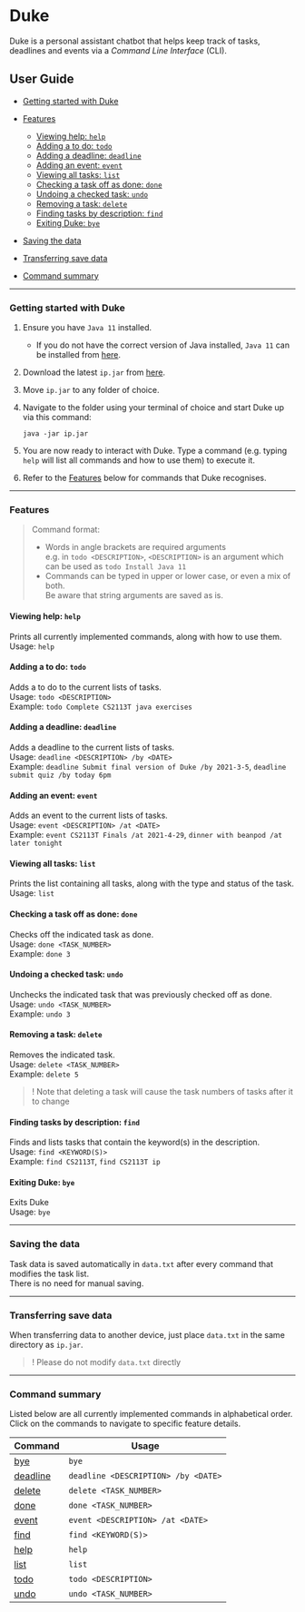 # Duke
Duke is a personal assistant chatbot that helps keep track of tasks, deadlines and events via a _Command Line 
Interface_ (CLI).

## User Guide
* [Getting started with Duke](#getting-started-with-duke)
  
* [Features](#features)
   * [Viewing help: `help`](#viewing-help-help)
   * [Adding a to do: `todo`](#adding-a-to-do-todo)
   * [Adding a deadline: `deadline`](#adding-a-deadline-deadline)
   * [Adding an event: `event`](#adding-an-event-event)
   * [Viewing all tasks: `list`](#viewing-all-tasks-list)
   * [Checking a task off as done: `done`](#checking-a-task-off-as-done-done)
   * [Undoing a checked task: `undo`](#undoing-a-checked-task-undo)
   * [Removing a task: `delete`](#removing-a-task-delete)
   * [Finding tasks by description: `find`](#finding-tasks-by-description-find)
   * [Exiting Duke: `bye`](#exiting-duke-bye)
   
* [Saving the data](#saving-the-data)

* [Transferring save data](#transferring-save-data)

* [Command summary](#command-summary)
   
---

### Getting started with Duke
1. Ensure you have `Java 11` installed.
   * If you do not have the correct version of Java installed, `Java 11` 
     can be installed from [here](https://docs.aws.amazon.com/corretto/latest/corretto-11-ug/downloads-list.html).
2. Download the latest `ip.jar` from [here](https://github.com/Emkay16/ip/releases).
3. Move `ip.jar` to any folder of choice.
4. Navigate to the folder using your terminal of choice and start Duke up via this command:
   ```
   java -jar ip.jar
   ```
5. You are now ready to interact with Duke. Type a command 
   (e.g. typing `help` will list all commands and how to use them) to execute it.
   
6. Refer to the [Features](#features) below for commands that Duke recognises. 

---

### Features
> Command format:
>  * Words in angle brackets are required arguments\
>  e.g. in `todo <DESCRIPTION>`, `<DESCRIPTION>` is an argument which can be used as `todo Install Java 11`
>  * Commands can be typed in upper or lower case, or even a mix of both.\
>  Be aware that string arguments are saved as is.

#### Viewing help: `help`
Prints all currently implemented commands, along with how to use them.\
Usage: `help`

#### Adding a to do: `todo`
Adds a to do to the current lists of tasks.\
Usage: `todo <DESCRIPTION>`\
Example: `todo Complete CS2113T java exercises`

#### Adding a deadline: `deadline`
Adds a deadline to the current lists of tasks.\
Usage: `deadline <DESCRIPTION> /by <DATE>`\
Example: `deadline Submit final version of Duke /by 2021-3-5`, `deadline submit quiz /by today 6pm`

#### Adding an event: `event`
Adds an event to the current lists of tasks.\
Usage: `event <DESCRIPTION> /at <DATE>`\
Example: `event CS2113T Finals /at 2021-4-29`, `dinner with beanpod /at later tonight`

#### Viewing all tasks: `list`
Prints the list containing all tasks, along with the type and status of the task.\
Usage: `list`

#### Checking a task off as done: `done`
Checks off the indicated task as done.\
Usage: `done <TASK_NUMBER>`\
Example: `done 3`

#### Undoing a checked task: `undo`
Unchecks the indicated task that was previously checked off as done.\
Usage: `undo <TASK_NUMBER>`\
Example: `undo 3`

#### Removing a task: `delete`
Removes the indicated task.\
Usage: `delete <TASK_NUMBER>`\
Example: `delete 5`
> ! Note that deleting a task will cause the task numbers of tasks after it to change

#### Finding tasks by description: `find`
Finds and lists tasks that contain the keyword(s) in the description.\
Usage: `find <KEYWORD(S)>`\
Example: `find CS2113T`, `find CS2113T ip`

#### Exiting Duke: `bye`
Exits Duke\
Usage: `bye`

---

### Saving the data
Task data is saved automatically in `data.txt` after every command that modifies the task list.\
There is no need for manual saving.

---

### Transferring save data
When transferring data to another device, just place `data.txt` in the same directory as `ip.jar`.
> ! Please do not modify `data.txt` directly

---

### Command summary
Listed below are all currently implemented commands in alphabetical order.\
Click on the commands to navigate to specific feature details.

| Command                                    | Usage                               |
|--------------------------------------------|-------------------------------------|
| [bye](#exiting-duke-bye)                   | `bye`                               |
| [deadline](#adding-a-deadline-deadline)    | `deadline <DESCRIPTION> /by <DATE>` |
| [delete](#removing-a-task-delete)          | `delete <TASK_NUMBER>`              |
| [done](#checking-a-task-off-as-done-done)  | `done <TASK_NUMBER>`                |
| [event](#adding-an-event-event)            | `event <DESCRIPTION> /at <DATE>`    |
| [find](#finding-tasks-by-description-find) | `find <KEYWORD(S)>`                 |
| [help](#viewing-help-help)                 | `help`                              |
| [list](#viewing-all-tasks-list)            | `list`                              |
| [todo](#adding-a-to-do-todo)               | `todo <DESCRIPTION>`                |
| [undo](#undoing-a-checked-task-undo)       | `undo <TASK_NUMBER>`                |
